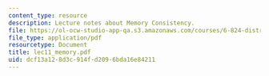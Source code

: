 ```yaml
---
content_type: resource
description: Lecture notes about Memory Consistency.
file: https://ol-ocw-studio-app-qa.s3.amazonaws.com/courses/6-824-distributed-computer-systems-engineering-spring-2006/dcf13a128d3c914fd2096bda16e84211_lec11_memory.pdf
file_type: application/pdf
resourcetype: Document
title: lec11_memory.pdf
uid: dcf13a12-8d3c-914f-d209-6bda16e84211
---
```

